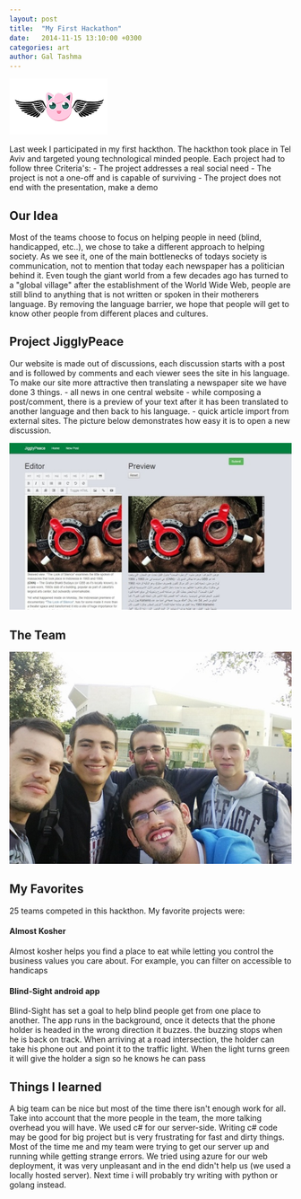 ```yaml
---
layout: post
title:  "My First Hackathon"
date:   2014-11-15 13:10:00 +0300
categories: art
author: Gal Tashma
---
```

![](/assets/img/jegglypeace-icon.jpg)

Last week I participated in my first hackthon. The hackthon took place in Tel Aviv and targeted young technological minded people. Each project had to follow three Criteria's: - The project addresses a real social need - The project is not a one-off and is capable of surviving - The project does not end with the presentation, make a demo

## Our Idea
Most of the teams choose to focus on helping people in need (blind, handicapped, etc..), we chose to take a different approach to helping society. As we see it, one of the main bottlenecks of todays society is communication, not to mention that today each newspaper has a politician behind it. Even tough the giant world from a few decades ago has turned to a "global village" after the establishment of the World Wide Web, people are still blind to anything that is not written or spoken in their motherers language. By removing the language barrier, we hope that people will get to know other people from different places and cultures.

## Project JigglyPeace
Our website is made out of discussions, each discussion starts with a post and is followed by comments and each viewer sees the site in his language. To make our site more attractive then translating a newspaper site we have done 3 things. - all news in one central website - while composing a post/comment, there is a preview of your text after it has been translated to another language and then back to his language. - quick article import from external sites. The picture below demonstrates how easy it is to open a new discussion.

![](/assets/img/jegglypeace-screen1.jpg)

## The Team
![](/assets/img/jegglypeace-team.jpg)
## My Favorites
25 teams competed in this hackthon. My favorite projects were:

#### Almost Kosher

Almost kosher helps you find a place to eat while letting you control the business values you care about. For example, you can filter on accessible to handicaps

#### Blind-Sight android app

Blind-Sight has set a goal to help blind people get from one place to another. The app runs in the background, once it detects that the phone holder is headed in the wrong direction it buzzes. the buzzing stops when he is back on track. When arriving at a road intersection, the holder can take his phone out and point it to the traffic light. When the light turns green it will give the holder a sign so he knows he can pass

## Things I learned
A big team can be nice but most of the time there isn't enough work for all. Take into account that the more people in the team, the more talking overhead you will have. We used c# for our server-side. Writing c# code may be good for big project but is very frustrating for fast and dirty things. Most of the time me and my team were trying to get our server up and running while getting strange errors. We tried using azure for our web deployment, it was very unpleasant and in the end didn't help us (we used a locally hosted server). Next time i will probably try writing with python or golang instead.

